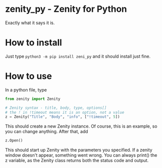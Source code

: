 # zenity_py - Zenity for Python
Exactly what it says it is.

# How to install
Just type ```python3 -m pip install zeni_py``` and it should install just fine.

# How to use
In a python file, type
```python
from zenity import Zenity

# Zenity syntax - title, body, type, options[]
# the ! in !timeout means it is an option, not a value
z = Zenity("Title", "Body", "info", ["!timeout", 5])
```

This should create a new Zenity instance. Of course, this is an example, so you can change anything.
After that, add
```python
z.Open()
```

This should start up Zenity with the parameters you specified.
If a zenity window doesn't appear, something went wrong.
You can always print() the z variable, as the Zenity class returns both the status code and output.